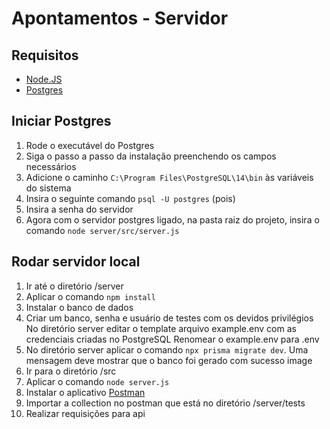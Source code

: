 # Apontamentos - Servidor

## Requisitos

- [Node.JS](https://nodejs.org/en/download/)
- [Postgres](https://www.enterprisedb.com/downloads/postgres-postgresql-downloads)

## Iniciar Postgres

1. Rode o executável do Postgres
2. Siga o passo a passo da instalação preenchendo os campos necessários
3. Adicione o caminho `C:\Program Files\PostgreSQL\14\bin` às variáveis do sistema
4. Insira o seguinte comando `psql -U postgres` (pois)
5. Insira a senha do servidor
6. Agora com o servidor postgres ligado, na pasta raiz do projeto, insira o comando `node server/src/server.js`

## Rodar servidor local

1.  Ir até o diretório /server
2.  Aplicar o comando  `npm install`
3.  Instalar o banco de dados
4.  Criar um banco, senha e usuário de testes com os devidos privilégios No diretório server editar o template arquivo example.env com as credenciais criadas no PostgreSQL Renomear o example.env para .env
5.  No diretório server aplicar o comando  `npx prisma migrate dev`. Uma mensagem deve mostrar que o banco foi gerado com sucesso image
6.  Ir para o diretório /src
7.  Aplicar o comando  `node server.js`
8.  Instalar o aplicativo  [Postman](https://dl.pstmn.io/download/latest/win64)
9.  Importar a collection no postman que está no diretório /server/tests
10.  Realizar requisições para api

<!--stackedit_data:
eyJoaXN0b3J5IjpbMTk1MTI0MzAyNiwtMTUxMzY3MDM2LC0yMT
M0MDMzOTYwLDQ0NDc0MjM3NCwxMzEzNTg2NzE0LC0xMjI3OTg2
MDg0XX0=
-->
